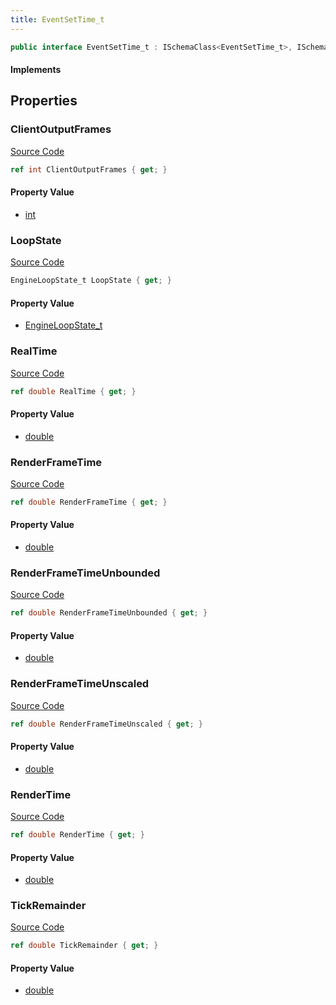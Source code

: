```yaml
---
title: EventSetTime_t
---
```


```csharp
public interface EventSetTime_t : ISchemaClass<EventSetTime_t>, ISchemaField, ISchemaClass, INativeHandle
```

#### Implements

## Properties

### ClientOutputFrames

[Source Code](https://github.com/swiftly-solution/swiftlys2/blob/beta/managed/src/SwiftlyS2.Generated/Schemas/Interfaces/EventSetTime_t.cs#L18)

```csharp
ref int ClientOutputFrames { get; }
```

#### Property Value

- [int](https://learn.microsoft.com/dotnet/api/system.int32)

### LoopState

[Source Code](https://github.com/swiftly-solution/swiftlys2/blob/beta/managed/src/SwiftlyS2.Generated/Schemas/Interfaces/EventSetTime_t.cs#L16)

```csharp
EngineLoopState_t LoopState { get; }
```

#### Property Value

- [EngineLoopState_t](/docs/api/shared/schemadefinitions/engineloopstate_t)

### RealTime

[Source Code](https://github.com/swiftly-solution/swiftlys2/blob/beta/managed/src/SwiftlyS2.Generated/Schemas/Interfaces/EventSetTime_t.cs#L20)

```csharp
ref double RealTime { get; }
```

#### Property Value

- [double](https://learn.microsoft.com/dotnet/api/system.double)

### RenderFrameTime

[Source Code](https://github.com/swiftly-solution/swiftlys2/blob/beta/managed/src/SwiftlyS2.Generated/Schemas/Interfaces/EventSetTime_t.cs#L24)

```csharp
ref double RenderFrameTime { get; }
```

#### Property Value

- [double](https://learn.microsoft.com/dotnet/api/system.double)

### RenderFrameTimeUnbounded

[Source Code](https://github.com/swiftly-solution/swiftlys2/blob/beta/managed/src/SwiftlyS2.Generated/Schemas/Interfaces/EventSetTime_t.cs#L26)

```csharp
ref double RenderFrameTimeUnbounded { get; }
```

#### Property Value

- [double](https://learn.microsoft.com/dotnet/api/system.double)

### RenderFrameTimeUnscaled

[Source Code](https://github.com/swiftly-solution/swiftlys2/blob/beta/managed/src/SwiftlyS2.Generated/Schemas/Interfaces/EventSetTime_t.cs#L28)

```csharp
ref double RenderFrameTimeUnscaled { get; }
```

#### Property Value

- [double](https://learn.microsoft.com/dotnet/api/system.double)

### RenderTime

[Source Code](https://github.com/swiftly-solution/swiftlys2/blob/beta/managed/src/SwiftlyS2.Generated/Schemas/Interfaces/EventSetTime_t.cs#L22)

```csharp
ref double RenderTime { get; }
```

#### Property Value

- [double](https://learn.microsoft.com/dotnet/api/system.double)

### TickRemainder

[Source Code](https://github.com/swiftly-solution/swiftlys2/blob/beta/managed/src/SwiftlyS2.Generated/Schemas/Interfaces/EventSetTime_t.cs#L30)

```csharp
ref double TickRemainder { get; }
```

#### Property Value

- [double](https://learn.microsoft.com/dotnet/api/system.double)

